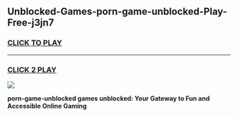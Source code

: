 
## Unblocked-Games-porn-game-unblocked-Play-Free-j3jn7
<h3>
<a href="https://premium76.site?title=porn-game-unblocked&ref=18A">CLICK TO PLAY</a></h3>
<hr>

<h3>
<a href="https://premium76.site?title=porn-game-unblocked&ref=18A">CLICK 2 PLAY</a>
  
</h3>

<a href="https://premium76.site?title=porn-game-unblocked&ref=18A"><img src="https://clearcache.store/games.png"></a>


**porn-game-unblocked games unblocked: Your Gateway to Fun and Accessible Online Gaming**
